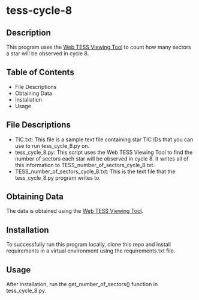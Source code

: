 # tess-cycle-8

## Description 
This program uses the [Web TESS Viewing Tool](https://heasarc.gsfc.nasa.gov/wsgi-scripts/TESS/TESS-point_Web_Tool/TESS-point_Web_Tool/wtv_v2.0.py/) to count how many sectors a star will be observed in cycle 8. 

## Table of Contents
- File Descriptions
- Obtaining Data
- Installation 
- Usage

## File Descriptions
- TIC.txt: This file is a sample text file containing star TIC IDs that you can use to run tess_cycle_8.py on.
- tess_cycle_8.py: This script uses the Web TESS Viewing Tool to find the number of sectors each star will be observed in cycle 8. It writes all of this information to TESS_number_of_sectors_cycle_8.txt. 
- TESS_number_of_sectors_cycle_8.txt: This is the text file that the tess_cycle_8.py program writes to.

## Obtaining Data
The data is obtained using the [Web TESS Viewing Tool](https://heasarc.gsfc.nasa.gov/cgi-bin/tess/webtess/wtv.py). 

## Installation 
To successfully run this program locally, clone this repo and install requirements in a virtual environment using the requirements.txt file.

## Usage
After installation, run the get_number_of_sectors() function in tess_cycle_8.py. 
